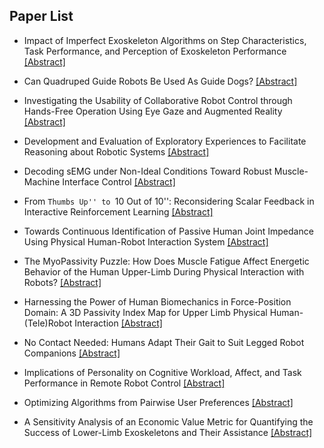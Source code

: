 ## Paper List

- Impact of Imperfect Exoskeleton Algorithms on Step Characteristics, Task Performance, and Perception of Exoskeleton Performance
[[Abstract]](https://events.infovaya.com/presentation?id=106484)

- Can Quadruped Guide Robots Be Used As Guide Dogs?
[[Abstract]](https://events.infovaya.com/presentation?id=106487)

- Investigating the Usability of Collaborative Robot Control through Hands-Free Operation Using Eye Gaze and Augmented Reality
[[Abstract]](https://events.infovaya.com/presentation?id=106490)

- Development and Evaluation of Exploratory Experiences to Facilitate Reasoning about Robotic Systems
[[Abstract]](https://events.infovaya.com/presentation?id=106493)

- Decoding sEMG under Non-Ideal Conditions Toward Robust Muscle-Machine Interface Control
[[Abstract]](https://events.infovaya.com/presentation?id=106496)

- From ``Thumbs Up'' to ``10 Out of 10'': Reconsidering Scalar Feedback in Interactive Reinforcement Learning
[[Abstract]](https://events.infovaya.com/presentation?id=106499)

- Towards Continuous Identification of Passive Human Joint Impedance Using Physical Human-Robot Interaction System
[[Abstract]](https://events.infovaya.com/presentation?id=106502)

- The MyoPassivity Puzzle: How Does Muscle Fatigue Affect Energetic Behavior of the Human Upper-Limb During Physical Interaction with Robots?
[[Abstract]](https://events.infovaya.com/presentation?id=106505)

- Harnessing the Power of Human Biomechanics in Force-Position Domain: A 3D Passivity Index Map for Upper Limb Physical Human-(Tele)Robot Interaction
[[Abstract]](https://events.infovaya.com/presentation?id=106508)

- No Contact Needed: Humans Adapt Their Gait to Suit Legged Robot Companions
[[Abstract]](https://events.infovaya.com/presentation?id=106511)

- Implications of Personality on Cognitive Workload, Affect, and Task Performance in Remote Robot Control
[[Abstract]](https://events.infovaya.com/presentation?id=106514)

- Optimizing Algorithms from Pairwise User Preferences
[[Abstract]](https://events.infovaya.com/presentation?id=106517)

- A Sensitivity Analysis of an Economic Value Metric for Quantifying the Success of Lower-Limb Exoskeletons and Their Assistance
[[Abstract]](https://events.infovaya.com/presentation?id=106520)

